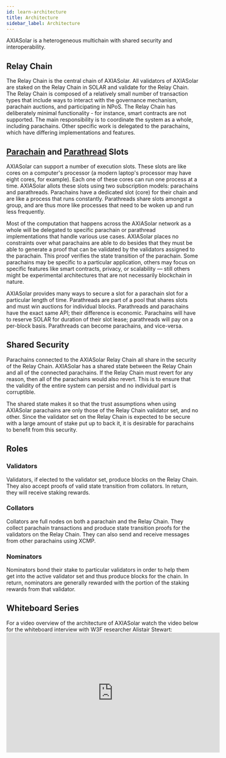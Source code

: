 ```yaml
---
id: learn-architecture
title: Architecture
sidebar_label: Architecture
---
```


AXIASolar is a heterogeneous multichain with shared security and interoperability.

## Relay Chain

The Relay Chain is the central chain of AXIASolar. All validators of AXIASolar are staked on the Relay Chain in SOLAR and validate for the Relay Chain. The Relay Chain is composed of a relatively small number of transaction types that include ways to interact with the governance mechanism, parachain auctions, and participating in NPoS. The Relay Chain has deliberately minimal functionality - for instance, smart contracts are not supported. The main responsibility is to coordinate the system as a whole, including parachains. Other specific work is delegated to the parachains, which have differing implementations and features.

## [Parachain](learn-parachains) and [Parathread](learn-parathreads) Slots

AXIASolar can support a number of execution slots. These slots are like cores on a computer's processor (a modern laptop's processor may have eight cores, for example). Each one of these cores can run one process at a time. AXIASolar allots these slots using two subscription models: parachains and parathreads. Parachains have a dedicated slot (core) for their chain and are like a process that runs constantly. Parathreads share slots amongst a group, and are thus more like processes that need to be woken up and run less frequently.

Most of the computation that happens across the AXIASolar network as a whole will be delegated to specific parachain or parathread implementations that handle various use cases. AXIASolar places no constraints over what parachains are able to do besides that they must be able to generate a proof that can be validated by the validators assigned to the parachain. This proof verifies the state transition of the parachain. Some parachains may be specific to a particular application, others may focus on specific features like smart contracts, privacy, or scalability &mdash; still others might be experimental architectures that are not necessarily blockchain in nature.

AXIASolar provides many ways to secure a slot for a parachain slot for a particular length of time. Parathreads are part of a pool that shares slots and must win auctions for individual blocks. Parathreads and parachains have the exact same API; their difference is economic. Parachains will have to reserve SOLAR for duration of their slot lease; parathreads will pay on a per-block basis. Parathreads can become parachains, and vice-versa.

## Shared Security

Parachains connected to the AXIASolar Relay Chain all share in the security of the Relay Chain. AXIASolar has a shared state between the Relay Chain and all of the connected parachains. If the Relay Chain must revert for any reason, then all of the parachains would also revert. This is to ensure that the validity of the entire system can persist and no individual part is corruptible.

The shared state makes it so that the trust assumptions when using AXIASolar parachains are only those of the Relay Chain validator set, and no other. Since the validator set on the Relay Chain is expected to be secure with a large amount of stake put up to back it, it is desirable for parachains to benefit from this security.

## Roles

### Validators

Validators, if elected to the validator set, produce blocks on the Relay Chain. They also accept proofs of valid state transition from collators. In return, they will receive staking rewards.

### Collators

Collators are full nodes on both a parachain and the Relay Chain. They collect parachain transactions and produce state transition proofs for the validators on the Relay Chain. They can also send and receive messages from other parachains using XCMP.

### Nominators

Nominators bond their stake to particular validators in order to help them get into the active validator set and thus produce blocks for the chain. In return, nominators are generally rewarded with the portion of the staking rewards from that validator.

## Whiteboard Series

For a video overview of the architecture of AXIASolar watch the video below for the whiteboard interview with W3F researcher Alistair Stewart: <iframe width="560" height="315" src="https://www.youtube.com/embed/xBfC6uTjvbM" frameborder="0" allow="accelerometer; autoplay; encrypted-media; gyroscope; picture-in-picture" allowfullscreen mark="crwd-mark"></iframe>
